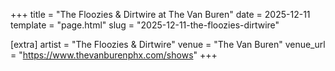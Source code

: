 +++
title = "The Floozies & Dirtwire at The Van Buren"
date = 2025-12-11
template = "page.html"
slug = "2025-12-11-the-floozies-dirtwire"

[extra]
artist = "The Floozies & Dirtwire"
venue = "The Van Buren"
venue_url = "https://www.thevanburenphx.com/shows"
+++

